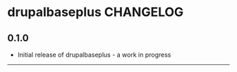 drupalbaseplus CHANGELOG
========================

0.1.0
-----
- Initial release of drupalbaseplus - a work in progress

- - -
